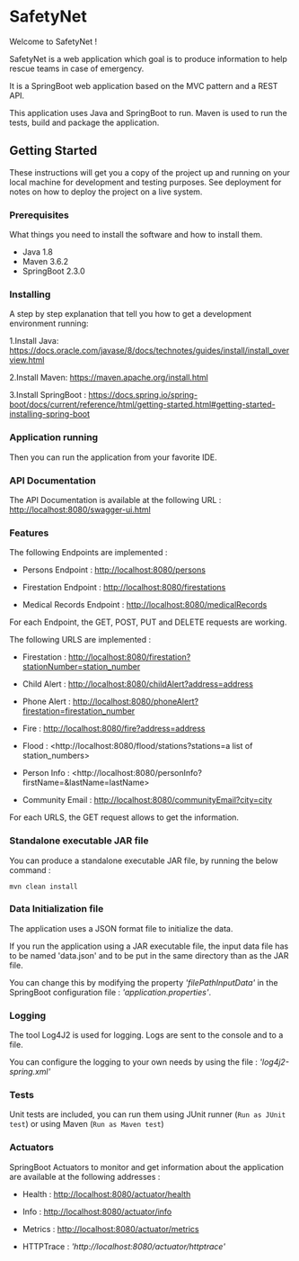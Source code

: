 # SafetyNet
Welcome to SafetyNet !

SafetyNet is a web application which goal is to produce information to help rescue teams in case of emergency.

It is a SpringBoot web application based on the MVC pattern and a REST API.

This application uses Java and SpringBoot to run. Maven is used to run the tests, build and package the application.

## Getting Started

These instructions will get you a copy of the project up and running on your local machine for development and testing purposes. See deployment for notes on how to deploy the project on a live system.

### Prerequisites

What things you need to install the software and how to install them.

- Java 1.8
- Maven 3.6.2
- SpringBoot 2.3.0

### Installing

A step by step explanation that tell you how to get a development environment running:

1.Install Java:
<https://docs.oracle.com/javase/8/docs/technotes/guides/install/install_overview.html>

2.Install Maven:
<https://maven.apache.org/install.html>

3.Install SpringBoot :
<https://docs.spring.io/spring-boot/docs/current/reference/html/getting-started.html#getting-started-installing-spring-boot>

### Application running

Then you can run the application from your favorite IDE.

### API Documentation

The API Documentation is available at the following URL : <http://localhost:8080/swagger-ui.html>


### Features
The following Endpoints are implemented :

- Persons Endpoint : <http://localhost:8080/persons>

- Firestation Endpoint : <http://localhost:8080/firestations>

- Medical Records Endpoint : <http://localhost:8080/medicalRecords>

For each Endpoint, the GET, POST, PUT and DELETE requests are working.

The following URLS are implemented :

- Firestation : <http://localhost:8080/firestation?stationNumber=station_number>

- Child Alert : <http://localhost:8080/childAlert?address=address>

- Phone Alert : <http://localhost:8080/phoneAlert?firestation=firestation_number>

- Fire : <http://localhost:8080/fire?address=address>

- Flood : <http://localhost:8080/flood/stations?stations=a list of station_numbers>

- Person Info : <http://localhost:8080/personInfo?firstName=<firstName>&lastName=lastName>

- Community Email : <http://localhost:8080/communityEmail?city=city>

For each URLS, the GET request allows to get the information.

### Standalone executable JAR file

You can produce a standalone executable JAR file, by running the below command :

`mvn clean install`

### Data Initialization file

The application uses a JSON format file to initialize the data. 

If you run the application using a JAR executable file, the input data file has to be named 'data.json' and to be put in the same directory than as the JAR file. 

You can change this by modifying the property *'filePathInputData'* in the SpringBoot configuration file : *'application.properties'*.

### Logging

The tool Log4J2 is used for logging. Logs are sent to the console and to a file.

You can configure the logging to your own needs by using the file : *'log4j2-spring.xml'*

### Tests

Unit tests are included, you can run them using JUnit runner (`Run as JUnit test`) or using Maven (`Run as Maven test`)

### Actuators

SpringBoot Actuators to monitor and get information about the application are available at the following addresses :

- Health : <http://localhost:8080/actuator/health>

- Info : <http://localhost:8080/actuator/info>

- Metrics : <http://localhost:8080/actuator/metrics>

- HTTPTrace : *'http://localhost:8080/actuator/httptrace'*
